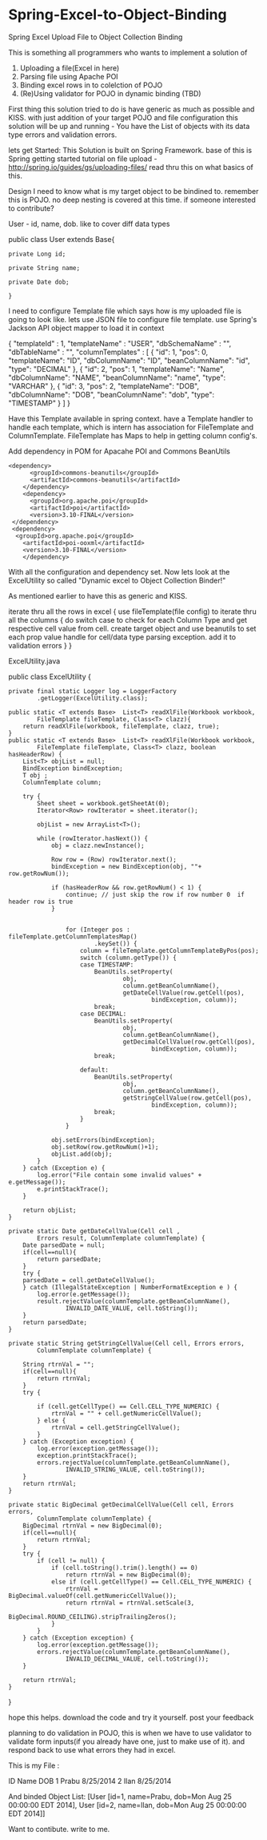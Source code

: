 Spring-Excel-to-Object-Binding
==============================

Spring Excel Upload File to Object Collection Binding

This is something all programmers who wants to implement a solution of 
1. Uploading a file(Excel in here)
2. Parsing file using Apache POI
3. Binding excel rows in to colelction of POJO
4. (Re)Using validator for POJO in dynamic binding (TBD)

First thing this solution tried to do is have generic as much as possible and KISS. with just addition of your target POJO and file configuration this solution will be up and running - You have the List of objects with its data type errors and validation errors.

lets get Started:
This Solution is built on Spring Framework. base of this is Spring getting started tutorial on file upload - http://spring.io/guides/gs/uploading-files/ read thru this on what basics of this.

Design
I need to know what is my target object to be bindined to. remember this is POJO. no deep nesting is covered at this time. if someone interested to contribute?

User - id, name, dob. like to cover diff data types

public class User extends Base{

	private Long id;
	
	private String name;
	
	private Date dob;
	
	}

I need to configure Template file which says how is my uploaded file is going to look like. lets use JSON file to configure file template. use Spring's Jackson API object mapper to load it in context

{
  "templateId" :  1,
  "templateName" :  "USER",
  "dbSchemaName" :  "",
  "dbTableName" :  "",
  "columnTemplates" :  [
                        {
                            "id": 1,
                            "pos": 0,
                            "templateName": "ID",
                            "dbColumnName": "ID",
                            "beanColumnName": "id",
                            "type": "DECIMAL"
                          },
                          {
                            "id": 2,
                            "pos": 1,
                            "templateName": "Name",
                            "dbColumnName": "NAME",
                            "beanColumnName": "name",
                            "type": "VARCHAR"
                          },
                          {
                            "id": 3,
                            "pos": 2,
                            "templateName": "DOB",
                            "dbColumnName": "DOB",
                            "beanColumnName": "dob",
                            "type": "TIMESTAMP"
                          }
                        ] }
  

Have this Template available in spring context. have a Template handler to handle each template, which is intern has association for FileTemplate and ColumnTemplate. FileTemplate has Maps to help in getting column config's.

Add dependency in POM for Apacahe POI and Commons BeanUtils

    <dependency>
		  <groupId>commons-beanutils</groupId>
		  <artifactId>commons-beanutils</artifactId>
		</dependency>
		<dependency>
		  <groupId>org.apache.poi</groupId>
		  <artifactId>poi</artifactId>
		  <version>3.10-FINAL</version>
	 </dependency>
	 <dependency>
      <groupId>org.apache.poi</groupId>
  		<artifactId>poi-ooxml</artifactId>
    	<version>3.10-FINAL</version>
		</dependency>

With all the configuration and dependency set. Now lets look at the ExcelUtility so called "Dynamic excel to Object Collection Binder!"

As mentioned earlier to have this as generic and KISS.

iterate thru all the rows in excel {
  use fileTemplate(file config) to iterate thru all the columns
  {
    do switch case to check for each Column Type and get respective cell value from cell.
    create target object and use beanutils to set each prop value
    handle for cell/data type parsing exception. add it to validation errors
  }
}

ExcelUtility.java

public class ExcelUtility {

	private final static Logger log = LoggerFactory
			.getLogger(ExcelUtility.class);

	public static <T extends Base>  List<T> readXlFile(Workbook workbook,
			FileTemplate fileTemplate, Class<T> clazz){
		return readXlFile(workbook, fileTemplate, clazz, true);
	}
	public static <T extends Base>  List<T> readXlFile(Workbook workbook,
			FileTemplate fileTemplate, Class<T> clazz, boolean hasHeaderRow) {
		List<T> objList = null;
		BindException bindException;
		T obj ;
		ColumnTemplate column;

		try {
			Sheet sheet = workbook.getSheetAt(0);
			Iterator<Row> rowIterator = sheet.iterator();

			objList = new ArrayList<T>();

			while (rowIterator.hasNext()) {
				obj = clazz.newInstance();
				
				Row row = (Row) rowIterator.next();
				bindException = new BindException(obj, ""+ row.getRowNum());

				if (hasHeaderRow && row.getRowNum() < 1) {
					continue; // just skip the row if row number 0  if header row is true
				}
				

					for (Integer pos : fileTemplate.getColumnTemplatesMap()
							.keySet()) {
						column = fileTemplate.getColumnTemplateByPos(pos);
						switch (column.getType()) {
						case TIMESTAMP:
							BeanUtils.setProperty(
									obj,
									column.getBeanColumnName(),
									getDateCellValue(row.getCell(pos),
											bindException, column));
							break;
						case DECIMAL:
							BeanUtils.setProperty(
									obj,
									column.getBeanColumnName(),
									getDecimalCellValue(row.getCell(pos),
											bindException, column));
							break;

						default:
							BeanUtils.setProperty(
									obj,
									column.getBeanColumnName(),
									getStringCellValue(row.getCell(pos),
											bindException, column));
							break;
						}
					}
				
				obj.setErrors(bindException);
				obj.setRow(row.getRowNum()+1);
				objList.add(obj);
			}
		} catch (Exception e) {
			log.error("File contain some invalid values" + e.getMessage());
			e.printStackTrace();
		}

		return objList;
	}
	
	private static Date getDateCellValue(Cell cell ,
			Errors result, ColumnTemplate columnTemplate) {
		Date parsedDate = null;
		if(cell==null){
			return parsedDate;
		}
		try {
		parsedDate = cell.getDateCellValue();
		} catch (IllegalStateException | NumberFormatException e ) {
			log.error(e.getMessage());
			result.rejectValue(columnTemplate.getBeanColumnName(),
					INVALID_DATE_VALUE, cell.toString());
		}
		return parsedDate;
	}

	private static String getStringCellValue(Cell cell, Errors errors,
			ColumnTemplate columnTemplate) {

		String rtrnVal = "";
		if(cell==null){
			return rtrnVal;
		}
		try {

			if (cell.getCellType() == Cell.CELL_TYPE_NUMERIC) {
				rtrnVal = "" + cell.getNumericCellValue();
			} else {
				rtrnVal = cell.getStringCellValue();
			}
		} catch (Exception exception) {
			log.error(exception.getMessage());
			exception.printStackTrace();
			errors.rejectValue(columnTemplate.getBeanColumnName(),
					INVALID_STRING_VALUE, cell.toString());
		}
		return rtrnVal;
	}

	private static BigDecimal getDecimalCellValue(Cell cell, Errors errors,
			ColumnTemplate columnTemplate) {
		BigDecimal rtrnVal = new BigDecimal(0);
		if(cell==null){
			return rtrnVal;
		}
		try {
			if (cell != null) {
				if (cell.toString().trim().length() == 0)
					return rtrnVal = new BigDecimal(0);
				else if (cell.getCellType() == Cell.CELL_TYPE_NUMERIC) {
					rtrnVal = BigDecimal.valueOf(cell.getNumericCellValue());
					return rtrnVal = rtrnVal.setScale(3,
							BigDecimal.ROUND_CEILING).stripTrailingZeros();
				}
			}
		} catch (Exception exception) {
			log.error(exception.getMessage());
			errors.rejectValue(columnTemplate.getBeanColumnName(),
					INVALID_DECIMAL_VALUE, cell.toString());
		}

		return rtrnVal;
	}
}


hope this helps. download the code and try it yourself. post your feedback

planning to do validation in POJO, this is when we have to use validator to validate form inputs(if you already have one, just to make use of it). and respond back to use what errors they had in excel.

This is my File :

ID	Name	DOB
1	Prabu	8/25/2014
2	Ilan	8/25/2014

And binded Object List:
[User [id=1, name=Prabu, dob=Mon Aug 25 00:00:00 EDT 2014], User [id=2, name=Ilan, dob=Mon Aug 25 00:00:00 EDT 2014]]

Want to contibute. write to me.
